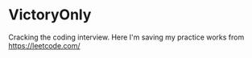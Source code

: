 # VictoryOnly
Cracking the coding interview.
Here I'm saving my practice works from https://leetcode.com/
